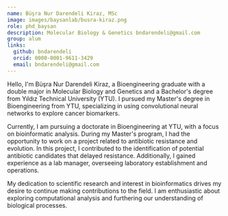 ```yaml
---
name: Büşra Nur Darendeli Kiraz, MSc
image: images/baysanlab/busra-kiraz.png
role: phd_baysan
description: Molecular Biology & Genetics bndarendeli@gmail.com
group: alum
links:
  github: bndarendeli
  orcid: 0000-0001-9611-3429
  email: bndarendeli@gmail.com
---
```


Hello, I'm Büşra Nur Darendeli Kiraz, a Bioengineering graduate with a double major in Molecular Biology and Genetics and a Bachelor's degree from Yıldız Technical University (YTU). I pursued my Master's degree in Bioengineering from YTU, specializing in using convolutional neural networks to explore cancer biomarkers.

Currently, I am pursuing a doctorate in Bioengineering at YTU, with a focus on bioinformatic analysis. During my Master's program, I had the opportunity to work on a project related to antibiotic resistance and evolution. In this project, I contributed to the identification of potential antibiotic candidates that delayed resistance. Additionally, I gained experience as a lab manager, overseeing laboratory establishment and operations.

My dedication to scientific research and interest in bioinformatics drives my desire to continue making contributions to the field. I am enthusiastic about exploring computational analysis and furthering our understanding of biological processes.
